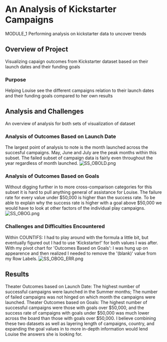 # An Analysis of Kickstarter Campaigns
MODULE_1 Performing analysis on kickstarter data to uncover trends

## Overview of Project
Visualizing capaign outcomes from Kickstarter dataset based on their launch dates and their funding goals

### Purpose
Helping Louise see the different campaigns relation to their launch dates and their funding goals compared to her own results

## Analysis and Challenges
An overview of analysis for both sets of visualization of dataset

### Analysis of Outcomes Based on Launch Date
The largest point of analysis to note is the month launched across the succesful campaigns. May, June and July are the peak months within this subset. The failed subset of campaign data is fairly even throughout the year regardless of month launched. ![SS_OBOLD.png](metalneck25/kickstarter-analysis-/SS_OBOLD.png)

### Analysis of Outcomes Based on Goals
Without digging further in to more cross-comparison categories for this subset it is hard to pull anything general of assistance for Louise. The failure rate for every value under $50,000 is higher than the success rate. To be able to explain why the success rate is higher with a goal above $50,000 we would have to look at other factors of the individual play campaigns. ![SS_OBOG.png](metalneck25/kickstarter-analysis-/SS_OBOG.png)

### Challenges and Difficulties Encountered
Within COUNTIFS: I had to play around with the formula a little bit, but eventually figured out I had to use 'Kickstarter!' for both values I was after.
With my pivot chart for 'Outcomes Based on Goals': I was hung up on appearence and then realized I needed to remove the '(blank)' value from my Row Labels. ![SS_OBOG_ERR.png](metalneck25/kickstarter-analysis-/SS_OBOG.png)

## Results
Theater Outcomes based on Launch Date: The highest number of successful campaigns were launched in the Summer months; The number of failed campaigns was not hinged on which month the campaigns were launched. 
Theater Outcomes based on Goals: The highest number of successful campaigns were those with goals over $50,000, and the success rate of campaigns with goals under $50,000 was much lower across the board than those with goals over $50,000.
I believe combining these two datasets as well as layering length of campaigns, country, and expanding the goal values in to more in-depth information would lend Louise the answers she is looking for. 
